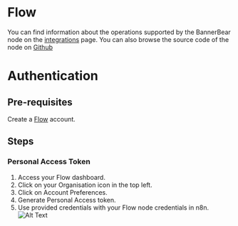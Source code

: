 # Flow
You can find information about the operations supported by the BannerBear node on the [integrations](https://n8n.io/integrations/n8n-nodes-base.flow) page. You can also browse the source code of the node on [Github](https://github.com/n8n-io/n8n/tree/master/packages/nodes-base/nodes/Flow)

# Authentication

## Pre-requisites

Create a [Flow](https://www.getflow.com/) account.

## Steps

### Personal Access Token

1. Access your Flow dashboard.
2. Click on your Organisation icon in the top left.
3. Click on Account Preferences.
4. Generate Personal Access token.
5. Use provided credentials with your Flow node credentials in n8n.
![Alt Text](https://i.imgur.com/2VGNTkk.gif) 



